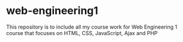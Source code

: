 # web-engineering1
This repository is to include all my course work for Web Engineering 1 course that focuses on HTML, CSS, JavaScript, Ajax and PHP
